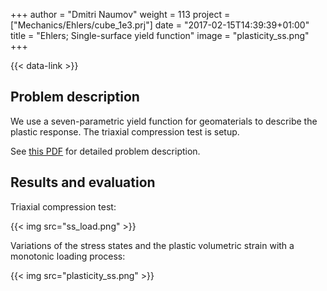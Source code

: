+++
author = "Dmitri Naumov"
weight = 113
project = ["Mechanics/Ehlers/cube_1e3.prj"]
date = "2017-02-15T14:39:39+01:00"
title = "Ehlers; Single-surface yield function"
image = "plasticity_ss.png"
+++

{{< data-link >}}

## Problem description

We use a seven-parametric yield function for geomaterials to describe the plastic response. The triaxial compression test is setup.

See [this PDF](Plasticity.pdf) for detailed problem description.

## Results and evaluation

Triaxial compression test:

{{< img src="ss_load.png" >}}

Variations of the stress states and the plastic volumetric strain with a monotonic loading process:

{{< img src="plasticity_ss.png" >}}
